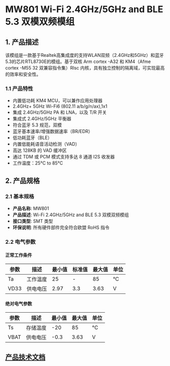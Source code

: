 # MW801 Wi-Fi 2.4GHz/5GHz and BLE 5.3 双模双频模组

## 1. 产品描述
该模组是一款基于Realtek高集成度的支持WLAN双频（2.4GHz和5GHz）和蓝牙5.3的芯片RTL8730E的模组。基于双核 Arm cortex -A32 和 KM4（Afme cortex -M55 32 双兼容指令集）Rlsc 内核，具有独立控制的隔离域，可实现最高的效率和安全性。

### 1.1 产品特性
- 内置低功耗 KM4 MCU，可以兼作应用处理器
- 2.4GHz+ 5GHz Wi-Fi6 (802.11 a/b/g/n/ax),1x1
- 集成 2.4GHz/5GHz PA 和 LNA，以及 T/R 开关
- 集成式 2.4GHz/5GHz 平衡器
- 符合蓝牙 5.3 规范，双模
- 蓝牙基本速率/增强数据速率（BR/EDR）
- 低功耗蓝牙（BLE）
- 内置低能耗语音活动检测（VAD）
- 高达 128KB 的 VAD 缓冲区
- 通过 TDM 或 PCM 模式支持多达 8 通道 I2S 收发器
- 工作温度：25°C to 85°C

## 2. 产品规格

### 2.1 基本规格
- **产品名称**: MW801
- **产品描述**: Wi-Fi 2.4GHz/5GHz and BLE 5.3 双模双频模组
- **接口类型**: SMT 类型
- **环保说明**: 所有硬件部件完全符合欧盟 RoHS 指令

### 2.2 电气参数
#### 正常工作条件
| 参数 | 描述 | 最小值 | 标准值 | 最大值 | 单位 |
|------|------|--------|--------|--------|------|
| Ta   | 工作温度 | 25 | - | 85 | °C |
| VD33 | 供电电压 | 2.97 | 3.3 | 3.63 | V |

#### 绝对电气参数
| 参数 | 描述 | 最小值 | 最大值 | 单位 |
|------|------|--------|--------|------|
| Ts   | 存储温度 | -20 | 85 | °C |
| VBAT | 供电电压 | -0.3 | 3.63 | V |

## [产品技术文档](../../dev_doc/modle/8730E-mw801-dev-doc.md)